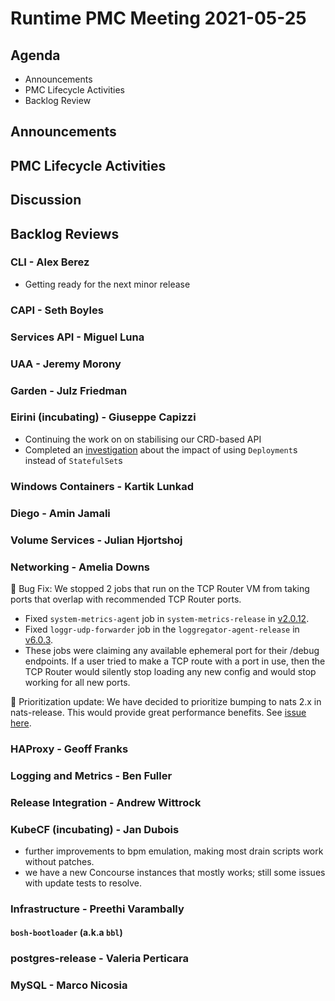 # Runtime PMC Meeting 2021-05-25

## Agenda

* Announcements
* PMC Lifecycle Activities
* Backlog Review


## Announcements


## PMC Lifecycle Activities


## Discussion



## Backlog Reviews

### CLI - Alex Berez
- Getting ready for the next minor release


### CAPI - Seth Boyles


### Services API - Miguel Luna


### UAA - Jeremy Morony


### Garden - Julz Friedman


### Eirini (incubating) - Giuseppe Capizzi
* Continuing the work on on stabilising our CRD-based API
* Completed an [investigation](https://github.com/cloudfoundry-incubator/eirini-release/issues/207) about the impact of using `Deployment`s instead of `StatefulSet`s

### Windows Containers - Kartik Lunkad


### Diego - Amin Jamali


### Volume Services - Julian Hjortshoj


### Networking - Amelia Downs
🐛 Bug Fix: We stopped 2 jobs that run on the TCP Router VM from taking ports that overlap with recommended TCP Router ports.
* Fixed `system-metrics-agent` job in `system-metrics-release` in [v2.0.12](https://github.com/cloudfoundry/system-metrics-release/releases/tag/v2.0.12).
* Fixed `loggr-udp-forwarder` job in the `loggregator-agent-release` in [v6.0.3](https://github.com/cloudfoundry/loggregator-agent-release/releases/tag/v6.0.3).
* These jobs were claiming any available ephemeral port for their /debug endpoints. If a user tried to make a TCP route with a port in use, then the TCP Router would silently stop loading any new config and would stop working for all new ports.

🚌 Prioritization update: We have decided to prioritize bumping to nats 2.x in nats-release. This would provide great performance benefits. See [issue here](https://github.com/cloudfoundry/nats-release/issues/26).

### HAProxy - Geoff Franks


### Logging and Metrics - Ben Fuller


### Release Integration - Andrew Wittrock


### KubeCF (incubating) - Jan Dubois

* further improvements to bpm emulation, making most drain scripts work without patches.
* we have a new Concourse instances that mostly works; still some issues with update tests to resolve.

### Infrastructure - Preethi Varambally

#### `bosh-bootloader` (a.k.a `bbl`)


### postgres-release - Valeria Perticara


### MySQL - Marco Nicosia
